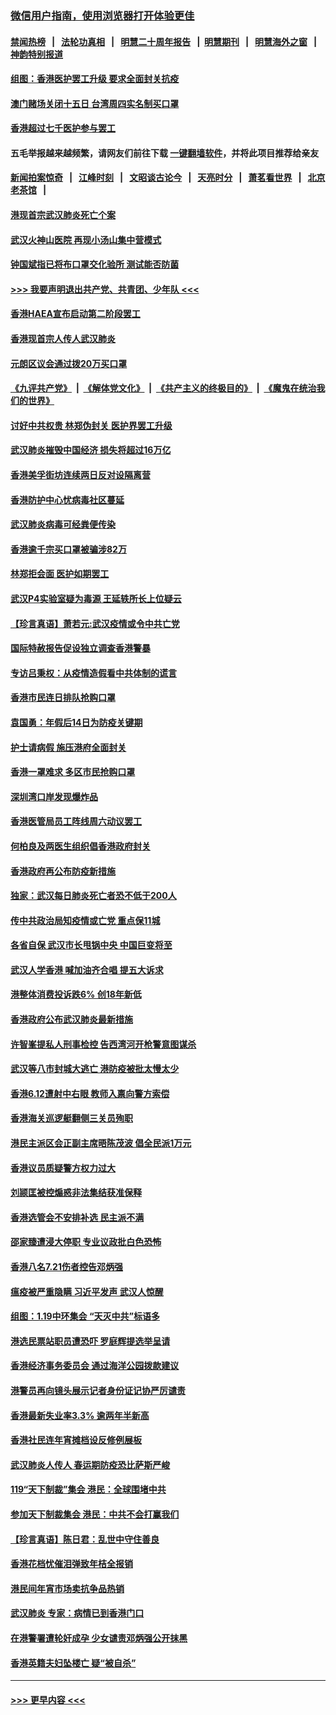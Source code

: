 ### [微信用户指南，使用浏览器打开体验更佳](https://github.com/gfw-breaker/banned-news1/blob/master/indexes/wechat-guide.md?t=0)
#### [禁闻热榜](热点新闻.md?t=0)  &nbsp;&nbsp;|&nbsp;&nbsp; [法轮功真相](https://github.com/gfw-breaker/truth/blob/master/README.md?t=0) &nbsp;&nbsp;|&nbsp;&nbsp; [明慧二十周年报告](https://github.com/gfw-breaker/mh-reports/blob/master/README.md?t=0) &nbsp;&nbsp;|&nbsp;&nbsp;[明慧期刊](https://github.com/gfw-breaker/mh-qikan) &nbsp;&nbsp;|&nbsp;&nbsp; [明慧海外之窗](https://github.com/gfw-breaker/mh-news/blob/master/README.md?t=0) &nbsp;&nbsp;|&nbsp;&nbsp; [神韵特别报道](https://github.com/gfw-breaker/mh-news/blob/master/shenyun.md?t=0)
#### [组图：香港医护罢工升级 要求全面封关抗疫](../pages/nsc415/n11844107.md?t=02051401) 
#### [澳门赌场关闭十五日 台湾周四实名制买口罩](../pages/nsc415/n11845083.md?t=02051401) 
#### [香港超过七千医护参与罢工](../pages/nsc415/n11845051.md?t=02051401) 
#### 五毛举报越来越频繁，请网友们前往下载 [一键翻墙软件](https://github.com/gfw-breaker/ssr-accounts)，并将此项目推荐给亲友
#### [新闻拍案惊奇](https://github.com/gfw-breaker/banned-news1/blob/master/pages/link4.md) &nbsp;&nbsp;|&nbsp;&nbsp; [江峰时刻](https://github.com/gfw-breaker/banned-news1/blob/master/pages/link4.md) &nbsp;&nbsp;|&nbsp;&nbsp; [文昭谈古论今](https://github.com/gfw-breaker/banned-news1/blob/master/pages/link4.md) &nbsp;&nbsp;|&nbsp;&nbsp; [天亮时分](https://github.com/gfw-breaker/banned-news1/blob/master/pages/link4.md) &nbsp;&nbsp;|&nbsp;&nbsp; [萧茗看世界](https://github.com/gfw-breaker/banned-news1/blob/master/pages/link4.md) &nbsp;&nbsp;|&nbsp;&nbsp; [北京老茶馆](https://github.com/gfw-breaker/banned-news1/blob/master/pages/link4.md) &nbsp;&nbsp;|&nbsp;&nbsp; 
#### [港现首宗武汉肺炎死亡个案](../pages/nsc415/n11844998.md?t=02051401) 
#### [武汉火神山医院 再现小汤山集中营模式](../pages/nsc415/n11844763.md?t=02051401) 
#### [钟国斌指已将布口罩交化验所 测试能否防菌](../pages/nsc415/n11842783.md?t=02051401) 
#### [>>> 我要声明退出共产党、共青团、少年队 <<<](https://github.com/begood0513/goodnews/blob/master/quit/letter.md) 
#### [香港HAEA宣布启动第二阶段罢工](../pages/nsc415/n11842723.md?t=02051401) 
#### [香港现首宗人传人武汉肺炎](../pages/nsc415/n11842766.md?t=02051401) 
#### [元朗区议会通过拨20万买口罩](../pages/nsc415/n11842754.md?t=02051401) 
#### [《九评共产党》](https://github.com/begood0513/9ping.md/blob/master/README.md) &nbsp;|&nbsp; [《解体党文化》](../../../../jtdwh.md/blob/master/README.md)  &nbsp;|&nbsp; [《共产主义的终极目的》](../../../../gczydzjmd.md/blob/master/README.md) &nbsp;|&nbsp; [《魔鬼在统治我们的世界》](../../../../mgztzwmdsj.md/blob/master/README.md) 
#### [讨好中共权贵 林郑伪封关 医护界罢工升级](../pages/nsc415/n11842359.md?t=02051401) 
#### [武汉肺炎摧毁中国经济 损失将超过16万亿](../pages/nsc415/n11839723.md?t=02051401) 
#### [香港美孚街坊连续两日反对设隔离营](../pages/nsc415/n11839962.md?t=02051401) 
#### [香港防护中心忧病毒社区蔓延](../pages/nsc415/n11839933.md?t=02051401) 
#### [武汉肺炎病毒可经粪便传染](../pages/nsc415/n11839939.md?t=02051401) 
#### [香港逾千宗买口罩被骗涉82万](../pages/nsc415/n11839914.md?t=02051401) 
#### [林郑拒会面 医护如期罢工](../pages/nsc415/n11839892.md?t=02051401) 
#### [武汉P4实验室疑为毒源 王延轶所长上位疑云](../pages/nsc415/n11835543.md?t=02051401) 
#### [【珍言真语】萧若元:武汉疫情或令中共亡党](../pages/nsc415/n11829394.md?t=02051401) 
#### [国际特赦报告促设独立调查香港警暴](../pages/nsc415/n11833845.md?t=02051401) 
#### [专访吕秉权：从疫情造假看中共体制的谎言](../pages/nsc415/n11833813.md?t=02051401) 
#### [香港市民连日排队抢购口罩](../pages/nsc415/n11833794.md?t=02051401) 
#### [袁国勇：年假后14日为防疫关键期](../pages/nsc415/n11831088.md?t=02051401) 
#### [护士请病假 施压港府全面封关](../pages/nsc415/n11831030.md?t=02051401) 
#### [香港一罩难求 多区市民抢购口罩](../pages/nsc415/n11831002.md?t=02051401) 
#### [深圳湾口岸发现爆炸品](../pages/nsc415/n11828802.md?t=02051401) 
#### [香港医管局员工阵线周六动议罢工](../pages/nsc415/n11828762.md?t=02051401) 
#### [何柏良及两医生组织倡香港政府封关](../pages/nsc415/n11828749.md?t=02051401) 
#### [香港政府再公布防疫新措施](../pages/nsc415/n11828716.md?t=02051401) 
#### [独家：武汉每日肺炎死亡者恐不低于200人](../pages/nsc415/n11828240.md?t=02051401) 
#### [传中共政治局知疫情或亡党 重点保11城](../pages/nsc415/n11828145.md?t=02051401) 
#### [各省自保 武汉市长甩锅中央 中国巨变将至](../pages/nsc415/n11828021.md?t=02051401) 
#### [武汉人学香港 喊加油齐合唱 提五大诉求](../pages/nsc415/n11827046.md?t=02051401) 
#### [港整体消费投诉跌6% 创18年新低](../pages/nsc415/n11817280.md?t=02051401) 
#### [香港政府公布武汉肺炎最新措施](../pages/nsc415/n11817152.md?t=02051401) 
#### [许智峯提私人刑事检控 告西湾河开枪警意图谋杀](../pages/nsc415/n11817132.md?t=02051401) 
#### [武汉等八市封城大逃亡 港防疫被批太慢太少](../pages/nsc415/n11817058.md?t=02051401) 
#### [香港6.12遭射中右眼 教师入禀向警方索偿](../pages/nsc415/n11814678.md?t=02051401) 
#### [香港海关巡逻艇翻侧三关员殉职](../pages/nsc415/n11814604.md?t=02051401) 
#### [港民主派区会正副主席晤陈茂波 倡全民派1万元](../pages/nsc415/n11814582.md?t=02051401) 
#### [香港议员质疑警方权力过大](../pages/nsc415/n11814560.md?t=02051401) 
#### [刘颕匡被控煽惑非法集结获准保释](../pages/nsc415/n11811727.md?t=02051401) 
#### [香港选管会不安排补选 民主派不满](../pages/nsc415/n11811691.md?t=02051401) 
#### [邵家臻遭浸大停职 专业议政批白色恐怖](../pages/nsc415/n11811670.md?t=02051401) 
#### [香港八名7.21伤者控告邓炳强](../pages/nsc415/n11811623.md?t=02051401) 
#### [瘟疫被严重隐瞒 习近平发声 武汉人惊醒](../pages/nsc415/n11811186.md?t=02051401) 
#### [组图：1.19中环集会 “天灭中共”标语多](../pages/nsc415/n11809514.md?t=02051401) 
#### [港选民票站职员遭恐吓 罗庭辉提选举呈请](../pages/nsc415/n11808914.md?t=02051401) 
#### [香港经济事务委员会 通过海洋公园拨款建议](../pages/nsc415/n11808906.md?t=02051401) 
#### [港警员再向镜头展示记者身份证记协严厉谴责](../pages/nsc415/n11808888.md?t=02051401) 
#### [香港最新失业率3.3% 逾两年半新高](../pages/nsc415/n11808887.md?t=02051401) 
#### [香港社民连年宵摊档设反修例展板](../pages/nsc415/n11808857.md?t=02051401) 
#### [武汉肺炎人传人 春运期防疫恐比萨斯严峻](../pages/nsc415/n11808739.md?t=02051401) 
#### [119“天下制裁”集会 港民：全球围堵中共](../pages/nsc415/n11806318.md?t=02051401) 
#### [参加天下制裁集会 港民：中共不会打赢我们](../pages/nsc415/n11806596.md?t=02051401) 
#### [【珍言真语】陈日君：乱世中守住善良](../pages/nsc415/n11806247.md?t=02051401) 
#### [香港花档忧催泪弹致年桔全报销](../pages/nsc415/n11806130.md?t=02051401) 
#### [港民间年宵市场卖抗争品热销](../pages/nsc415/n11806073.md?t=02051401) 
#### [武汉肺炎 专家：病情已到香港门口](../pages/nsc415/n11806020.md?t=02051401) 
#### [在港警署遭轮奸成孕 少女谴责邓炳强公开抹黑](../pages/nsc415/n11805981.md?t=02051401) 
#### [香港英籍夫妇坠楼亡 疑“被自杀”](../pages/nsc415/n11805937.md?t=02051401) 

----
#### [ >>> 更早内容 <<< ](../indexes/nsc415-earlier.md)
